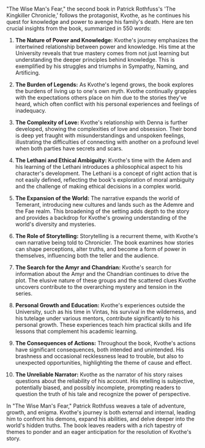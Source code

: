 "The Wise Man's Fear," the second book in Patrick Rothfuss's 'The Kingkiller Chronicle,' follows the protagonist, Kvothe, as he continues his quest for knowledge and power to avenge his family's death. Here are ten crucial insights from the book, summarized in 550 words:

1. **The Nature of Power and Knowledge:**
Kvothe's journey emphasizes the intertwined relationship between power and knowledge. His time at the University reveals that true mastery comes from not just learning but understanding the deeper principles behind knowledge. This is exemplified by his struggles and triumphs in Sympathy, Naming, and Artificing.

2. **The Burden of Legends:**
As Kvothe's legend grows, the book explores the burdens of living up to one's own myth. Kvothe continually grapples with the expectations others place on him due to the stories they've heard, which often conflict with his personal experiences and feelings of inadequacy.

3. **The Complexity of Love:**
Kvothe's relationship with Denna is further developed, showing the complexities of love and obsession. Their bond is deep yet fraught with misunderstandings and unspoken feelings, illustrating the difficulties of connecting with another on a profound level when both parties have secrets and scars.

4. **The Lethani and Ethical Ambiguity:**
Kvothe's time with the Adem and his learning of the Lethani introduces a philosophical aspect to his character's development. The Lethani is a concept of right action that is not easily defined, reflecting the book's exploration of moral ambiguity and the challenge of making ethical decisions in a complex world.

5. **The Expansion of the World:**
The narrative expands the world of Temerant, introducing new cultures and lands such as the Ademre and the Fae realm. This broadening of the setting adds depth to the story and provides a backdrop for Kvothe's growing understanding of the world's diversity and mysteries.

6. **The Role of Storytelling:**
Storytelling is a recurrent theme, with Kvothe's own narrative being told to Chronicler. The book examines how stories can shape perceptions, alter truths, and become a form of power in themselves, influencing both the teller and the audience.

7. **The Search for the Amyr and Chandrian:**
Kvothe's search for information about the Amyr and the Chandrian continues to drive the plot. The elusive nature of these groups and the scattered clues Kvothe uncovers contribute to the overarching mystery and tension in the series.

8. **Personal Growth and Education:**
Kvothe's experiences outside the University, such as his time in Vintas, his survival in the wilderness, and his tutelage under various mentors, contribute significantly to his personal growth. These experiences teach him practical skills and life lessons that complement his academic learning.

9. **The Consequences of Actions:**
Throughout the book, Kvothe's actions have significant consequences, both intended and unintended. His brashness and occasional recklessness lead to trouble, but also to unexpected opportunities, highlighting the theme of cause and effect.

10. **The Unreliable Narrator:**
Kvothe as the narrator of his story raises questions about the reliability of his account. His retelling is subjective, potentially biased, and possibly incomplete, prompting readers to question the truth of his tale and recognize the power of perspective.

In "The Wise Man's Fear," Patrick Rothfuss weaves a tale of adventure, growth, and enigma. Kvothe's journey is both external and internal, leading him to confront his demons, expand his abilities, and delve deeper into the world's hidden truths. The book leaves readers with a rich tapestry of themes to ponder and an eager anticipation for the resolution of Kvothe's story.